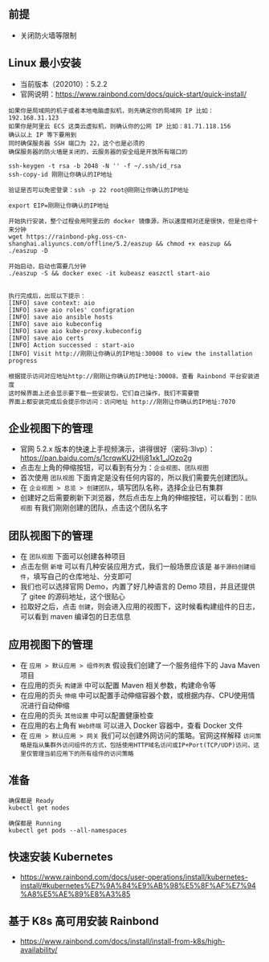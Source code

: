 
## 前提

- 关闭防火墙等限制

## Linux 最小安装

- 当前版本（202010）：5.2.2
- 官网说明：<https://www.rainbond.com/docs/quick-start/quick-install/>

```
如果你是局域网的机子或者本地电脑虚拟机，则先确定你的局域网 IP 比如：192.168.31.123
如果你是阿里云 ECS 这类云虚拟机，则确认你的公网 IP 比如：81.71.118.156
确认以上 IP 等下要用到
同时确保服务器 SSH 端口为 22，这个也是必须的
确保服务器的防火墙是关闭的，云服务器的安全组是开放所有端口的

ssh-keygen -t rsa -b 2048 -N '' -f ~/.ssh/id_rsa
ssh-copy-id 刚刚让你确认的IP地址

验证是否可以免密登录：ssh -p 22 root@刚刚让你确认的IP地址

export EIP=刚刚让你确认的IP地址

开始执行安装，整个过程会用阿里云的 docker 镜像源，所以速度相对还是很快，但是也得十来分钟
wget https://rainbond-pkg.oss-cn-shanghai.aliyuncs.com/offline/5.2/easzup && chmod +x easzup && ./easzup -D

开始启动，启动也需要几分钟
./easzup -S && docker exec -it kubeasz easzctl start-aio


执行完成后，出现以下提示：
[INFO] save context: aio
[INFO] save aio roles' configration
[INFO] save aio ansible hosts
[INFO] save aio kubeconfig
[INFO] save aio kube-proxy.kubeconfig
[INFO] save aio certs
[INFO] Action successed : start-aio
[INFO] Visit http://刚刚让你确认的IP地址:30008 to view the installation progress

根据提示访问对应地址http://刚刚让你确认的IP地址:30008，查看 Rainbond 平台安装进度
这时候界面上还会显示要下载一些安装包，它们自己操作，我们不需要管
界面上都安装完成后会提示你访问：访问地址 http://刚刚让你确认的IP地址:7070
```

## 企业视图下的管理

- 官网 5.2.x 版本的快速上手视频演示，讲得很好（密码:3lvp）：<https://pan.baidu.com/s/1crqwKU2HIj81xk1_JOzo2g>
- 点击左上角的伸缩按钮，可以看到有分为：`企业视图`、`团队视图`
- 首次使用 `团队视图` 下面肯定是没有任何内容的，所以我们需要先创建团队。
- 在 `企业视图 > 总览 > 创建团队`，填写团队名称，选择企业已有集群
- 创建好之后需要刷新下浏览器，然后点击左上角的伸缩按钮，可以看到：`团队视图` 有我们刚刚创建的团队，点击这个团队名字

## 团队视图下的管理

- 在 `团队视图` 下面可以创建各种项目
- 点击左侧 `新增` 可以有几种安装应用方式，我们一般场景应该是 `基于源码创建组件`，填写自己的仓库地址、分支即可
- 我们也可以选择官网 Demo，内置了好几种语言的 Demo 项目，并且还提供了 gitee 的源码地址，这个很贴心
- 拉取好之后，点击 `创建`，则会进入应用的视图下，这时候看构建组件的日志，可以看到 maven 编译包的日志信息


## 应用视图下的管理

- 在 `应用 > 默认应用 > 组件列表` 假设我们创建了一个服务组件下的 Java Maven 项目
- 在应用的页头 `构建源` 中可以配置 Maven 相关参数，构建命令等
- 在应用的页头 `伸缩` 中可以配置手动伸缩容器个数，或根据内存、CPU使用情况进行自动伸缩
- 在应用的页头 `其他设置` 中可以配置健康检查
- 在应用的右上角有 `Web终端` 可以进入 Docker 容器中，查看 Docker 文件
- 在 `应用 > 默认应用 > 网关` 我们可以创建外网访问的策略。官网这样解释 `访问策略是指从集群外访问组件的方式，包括使用HTTP域名访问或IP+Port(TCP/UDP)访问，这里仅管理当前应用下的所有组件的访问策略`


## 准备

```
确保都是 Ready
kubectl get nodes

确保都是 Running
kubectl get pods --all-namespaces
```

## 快速安装 Kubernetes

- <https://www.rainbond.com/docs/user-operations/install/kubernetes-install/#kubernetes%E7%9A%84%E9%AB%98%E5%8F%AF%E7%94%A8%E5%AE%89%E8%A3%85>

## 基于 K8s 高可用安装 Rainbond

- <https://www.rainbond.com/docs/install/install-from-k8s/high-availability/>




